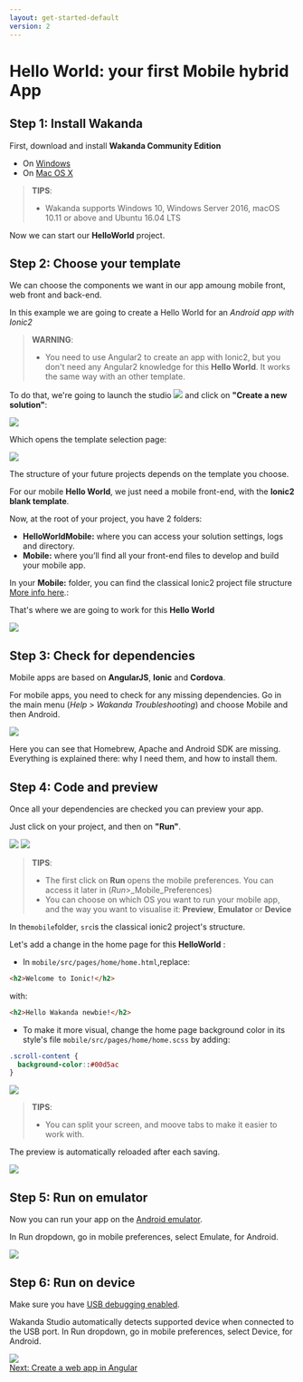 ```yaml
---
layout: get-started-default
version: 2
---
```


# Hello World: your first Mobile hybrid App

## Step 1: Install Wakanda

First, download and install **Wakanda Community Edition**

- On [Windows](https://github.com/Wakanda/wakanda-digital-app-factory/releases/download/v2.0.3/wakanda-community-all_2.0.3_x64.msi "download")
- On [Mac OS X](https://github.com/Wakanda/wakanda-digital-app-factory/releases/download/v2.0.3/wakanda-community-all_2.0.3_x64.dmg "download")

> **TIPS**: 
> - Wakanda supports Windows 10, Windows Server 2016, macOS 10.11 or above and Ubuntu 16.04 LTS

Now we can start our **HelloWorld** project.  

## Step 2: Choose your template

We can choose the components we want in our app amoung mobile front, web front and back-end.

In this example we are going to create a Hello World for an *Android app with Ionic2*

> **WARNING**:
> - You need to use Angular2 to create an app with Ionic2, but you don't need any Angular2 knowledge for this **Hello World**. It works the same way with an other template.


To do that, we're going to launch the studio <img src="../img/iconWakanda.png"/> and click on **"Create a new solution"**:

<img src="../img/hp2-initial.png"/>

Which opens the template selection page:  

<img src="../img/hwm2-template-selection.png"/>


The structure of your future projects depends on the template you choose. 

For our mobile **Hello World**, we just need a mobile front-end, with the **Ionic2 blank template**.

Now, at the root of your project, you have 2 folders:

- **HelloWorldMobile:** where you can access your solution settings, logs and directory. 
- **Mobile:** where you’ll find all your front-end files to develop and build your mobile app. 

In your **Mobile:** folder, you can find the classical Ionic2 project file structure [More info here](https://ionicframework.com/docs/v2/intro/tutorial/project-structure/ "ionic tutorial").:

That's where we are going to work for this **Hello World**

<img src="../img/hwm2-file-structure.png"/>  


## Step 3: Check for dependencies

Mobile apps are based on **AngularJS**, **Ionic** and **Cordova**.

For mobile apps, you need to check for any missing dependencies.
Go in the main menu  (_Help_ > _Wakanda Troubleshooting_) and choose Mobile and then Android.

<img src="../img/hw-troubleshooting.png"/>

Here you can see that Homebrew, Apache and Android SDK are missing. Everything is explained there: why I need them, and how to install them.


## Step 4: Code and preview  

Once all your dependencies are checked you can preview your app.

Just click on your project, and then on **"Run"**.

<img src="../img/hwm2-mobile-preferences.png"/>

<img src="../img/hwm2-preview.png"/>


> **TIPS**:
> - The first click on **Run** opens the mobile preferences. You can access it later in (_Run_>_Mobile_Preferences)
> - You can choose on which OS you want to run your mobile app, and the way you want to visualise it: **Preview**, **Emulator** or **Device** 



In the`mobile`folder, `src`is the classical ionic2 project's structure.

Let's add a change in the home page for this **HelloWorld** :

- In `mobile/src/pages/home/home.html`,replace:

```html
<h2>Welcome to Ionic!</h2>
```
with:
```html
<h2>Hello Wakanda newbie!</h2>
```

- To make it more visual, change the home page background color in its style's file `mobile/src/pages/home/home.scss` by adding:

```css
.scroll-content {
  background-color::#00d5ac
} 
```
<img src="../img/hwm2-screen-split.png"/>

> **TIPS**:
> - You can split your screen, and moove tabs to make it easier to work with.

The preview is automatically reloaded after each saving.

<img src="../img/hwm2-colored-preview.png"/>



## Step 5: Run on emulator  

Now you can run your app on the [Android emulator](https://developer.android.com/studio/run/emulator.html "check documentation").

In Run dropdown, go in mobile preferences, select Emulate, for Android.

<img src="../img/hwm2-run-emulator.png"/>

## Step 6: Run on device  


Make sure you have [USB debugging enabled](http://developer.android.com/tools/device.html).

Wakanda Studio automatically detects supported device when connected to the USB port.
In Run dropdown, go in mobile preferences, select Device, for Android.

<img src="../img/hwm2-run-device.png" />

<div class="navigation-step">
  <a class="btn next-button" href="hello-world-web.html">Next: Create a web app in Angular<i class="icon-chevron-right"></i></a>
</div>
